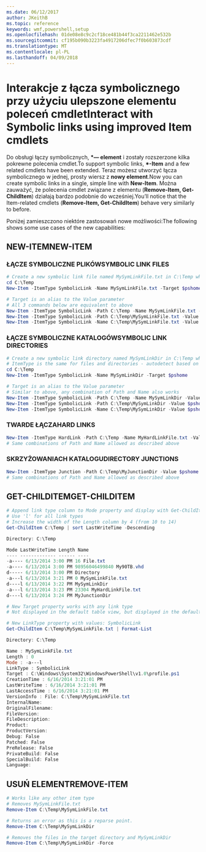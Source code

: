 ```yaml
---
ms.date: 06/12/2017
author: JKeithB
ms.topic: reference
keywords: wmf,powershell,setup
ms.openlocfilehash: 01de08e8c9c2cf18ce481b44f3ca2211462e532b
ms.sourcegitcommit: cf195b090b3223fa4917206dfec7f0b603873cdf
ms.translationtype: MT
ms.contentlocale: pl-PL
ms.lasthandoff: 04/09/2018
---
```

# <a name="interact-with-symbolic-links-using-improved-item-cmdlets"></a><span data-ttu-id="b9a35-102">Interakcje z łącza symbolicznego przy użyciu ulepszone elementu poleceń cmdlet</span><span class="sxs-lookup"><span data-stu-id="b9a35-102">Interact with Symbolic links using improved Item cmdlets</span></span>

<span data-ttu-id="b9a35-103">Do obsługi łączy symbolicznych,  **\*— element** i zostały rozszerzone kilka pokrewne polecenia cmdlet.</span><span class="sxs-lookup"><span data-stu-id="b9a35-103">To support symbolic links, **\*-Item** and a few related cmdlets have been extended.</span></span> <span data-ttu-id="b9a35-104">Teraz możesz utworzyć łącza symbolicznego w jednej, prosty wiersz z **nowy element**.</span><span class="sxs-lookup"><span data-stu-id="b9a35-104">Now you can create symbolic links in a single, simple line with **New-Item**.</span></span> <span data-ttu-id="b9a35-105">Można zauważyć, że polecenia cmdlet związane z elementu (**Remove-Item, Get-ChildItem**) działają bardzo podobnie do wcześniej.</span><span class="sxs-lookup"><span data-stu-id="b9a35-105">You’ll notice that the Item-related cmdlets (**Remove-Item, Get-ChildItem**) behave very similarly to before.</span></span>

<span data-ttu-id="b9a35-106">Poniżej zamieszczono niektóre zastosowań nowe możliwości:</span><span class="sxs-lookup"><span data-stu-id="b9a35-106">The following shows some use cases of the new capabilities:</span></span>

## <a name="new-item"></a><span data-ttu-id="b9a35-107">NEW-ITEM</span><span class="sxs-lookup"><span data-stu-id="b9a35-107">NEW-ITEM</span></span>

### <a name="symbolic-link-files"></a><span data-ttu-id="b9a35-108">ŁĄCZE SYMBOLICZNE PLIKÓW</span><span class="sxs-lookup"><span data-stu-id="b9a35-108">SYMBOLIC LINK FILES</span></span>

```powershell
# Create a new symbolic link file named MySymLinkFile.txt in C:\Temp which links to $pshome\profile.ps1
cd C:\Temp
New-Item -ItemType SymbolicLink -Name MySymLinkFile.txt -Target $pshome\profile.ps1

# Target is an alias to the Value parameter
# All 3 commands below are equivalent to above
New-Item -ItemType SymbolicLink -Path C:\Temp -Name MySymLinkFile.txt -Value $pshome\profile.ps1
New-Item -ItemType SymbolicLink -Path C:\Temp\MySymLinkFile.txt -Value $pshome\profile.ps1
New-Item -ItemType SymbolicLink -Name C:\Temp\MySymLinkFile.txt -Value $pshome\profile.ps1
```

### <a name="symbolic-link-directories"></a><span data-ttu-id="b9a35-109">ŁĄCZE SYMBOLICZNE KATALOGÓW</span><span class="sxs-lookup"><span data-stu-id="b9a35-109">SYMBOLIC LINK DIRECTORIES</span></span>

```powershell
# Create a new symbolic link directory named MySymLinkDir in C:\Temp which links to the $pshome folder
# ItemType is the same for files and directories - autodetect based on specified target
cd C:\Temp
New-Item -ItemType SymbolicLink -Name MySymLinkDir -Target $pshome

# Target is an alias to the Value parameter
# Similar to above, any combination of Path and Name also works
New-Item -ItemType SymbolicLink -Path C:\Temp -Name MySymLinkDir -Value $pshome
New-Item -ItemType SymbolicLink -Path C:\Temp\MySymLinkDir -Value $pshome
New-Item -ItemType SymbolicLink -Name C:\Temp\MySymLinkDir -Value $pshome
```

### <a name="hard-links"></a><span data-ttu-id="b9a35-110">TWARDE ŁĄCZA</span><span class="sxs-lookup"><span data-stu-id="b9a35-110">HARD LINKS</span></span>

```powershell
New-Item -ItemType HardLink -Path C:\Temp -Name MyHardLinkFile.txt -Value $pshome\profile.ps1
# Same combinations of Path and Name allowed as described above
```

### <a name="directory-junctions"></a><span data-ttu-id="b9a35-111">SKRZYŻOWANIACH KATALOGU</span><span class="sxs-lookup"><span data-stu-id="b9a35-111">DIRECTORY JUNCTIONS</span></span>

```powershell
New-Item -ItemType Junction -Path C:\Temp\MyJunctionDir -Value $pshome
# Same combinations of Path and Name allowed as described above
```

## <a name="get-childitem"></a><span data-ttu-id="b9a35-112">GET-CHILDITEM</span><span class="sxs-lookup"><span data-stu-id="b9a35-112">GET-CHILDITEM</span></span>

```powershell
# Append link type column to Mode property and display with Get-ChildItem
# Use 'l' for all link types
# Increase the width of the Length column by 4 (from 10 to 14)
Get-ChildItem C:\Temp | sort LastWriteTime -Descending

Directory: C:\Temp

Mode LastWriteTime Length Name
---- ------------- ------ ----
-a---- 6/13/2014 3:00 PM 16 File.txt
-a---- 6/13/2014 3:00 PM 98956046499840 My90TB.vhd
d----- 6/13/2014 3:00 PM Directory
-a---l 6/13/2014 3:21 PM 0 MySymLinkFile.txt
d----l 6/13/2014 3:22 PM MySymLinkDir
-a---l 6/13/2014 3:23 PM 23304 MyHardLinkFile.txt
d----l 6/13/2014 3:24 PM MyJunctionDir

# New Target property works with any link type
# Not displayed in the default table view, but displayed in the default list view

# New LinkType property with values: SymbolicLink
Get-ChildItem C:\Temp\MySymLinkFile.txt | Format-List

Directory: C:\Temp

Name : MySymLinkFile.txt
Length : 0
Mode : -a---l
LinkType : SymbolicLink
Target : C:\Windows\System32\WindowsPowerShell\v1.0\profile.ps1
CreationTime : 6/16/2014 3:21:01 PM
LastWriteTime : 6/16/2014 3:21:01 PM
LastAccessTime : 6/16/2014 3:21:01 PM
VersionInfo : File: C:\Temp\MySymLinkFile.txt
InternalName:
OriginalFilename:
FileVersion:
FileDescription:
Product:
ProductVersion:
Debug: False
Patched: False
PreRelease: False
PrivateBuild: False
SpecialBuild: False
Language:
```

## <a name="remove-item"></a><span data-ttu-id="b9a35-113">USUŃ ELEMENT</span><span class="sxs-lookup"><span data-stu-id="b9a35-113">REMOVE-ITEM</span></span>

```powershell
# Works like any other item type
# Removes MySymLinkFile.txt
Remove-Item C:\Temp\MySymLinkFile.txt

# Returns an error as this is a reparse point.
Remove-Item C:\Temp\MySymLinkDir

# Removes the files in the target directory and MySymLinkDir
Remove-Item C:\Temp\MySymLinkDir -Force
```